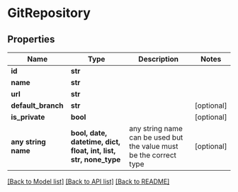 # GitRepository


## Properties
Name | Type | Description | Notes
------------ | ------------- | ------------- | -------------
**id** | **str** |  | 
**name** | **str** |  | 
**url** | **str** |  | 
**default_branch** | **str** |  | [optional] 
**is_private** | **bool** |  | [optional] 
**any string name** | **bool, date, datetime, dict, float, int, list, str, none_type** | any string name can be used but the value must be the correct type | [optional]

[[Back to Model list]](../README.md#documentation-for-models) [[Back to API list]](../README.md#documentation-for-api-endpoints) [[Back to README]](../README.md)



